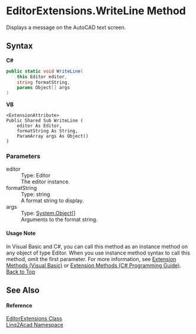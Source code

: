 # EditorExtensions.WriteLine Method 
 

Displays a message on the AutoCAD text screen.

## Syntax

**C#**<br />
``` C#
public static void WriteLine(
	this Editor editor,
	string formatString,
	params Object[] args
)
```

**VB**<br />
``` VB
<ExtensionAttribute>
Public Shared Sub WriteLine ( 
	editor As Editor,
	formatString As String,
	ParamArray args As Object()
)
```


### Parameters
<dl><dt>editor</dt><dd>Type: Editor<br />The editor instance.</dd><dt>formatString</dt><dd>Type: string<br />A format string to display.</dd><dt>args</dt><dd>Type: <a href="https://docs.microsoft.com/dotnet/api/system.object" target="_blank" rel="noopener noreferrer">System.Object</a>[]<br />Arguments to the format string.</dd></dl>

#### Usage Note
In Visual Basic and C#, you can call this method as an instance method on any object of type Editor. When you use instance method syntax to call this method, omit the first parameter. For more information, see <a href="https://docs.microsoft.com/dotnet/visual-basic/programming-guide/language-features/procedures/extension-methods" target="_blank" rel="noopener noreferrer">Extension Methods (Visual Basic)</a> or <a href="https://docs.microsoft.com/dotnet/csharp/programming-guide/classes-and-structs/extension-methods" target="_blank" rel="noopener noreferrer">Extension Methods (C# Programming Guide)</a>.
<a href="#EditorExtensionsWriteLine-Method">Back to Top</a>

## See Also


#### Reference
<a href="T_Linq2Acad_EditorExtensions.md#EditorExtensions-Class">EditorExtensions Class</a><br /><a href="N_Linq2Acad.md#Linq2Acad-Namespace">Linq2Acad Namespace</a><br />
